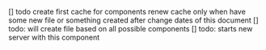 [] todo create first cache for components
renew cache only when have some new file or something created after change dates of this document
[] todo: will create file based on all possible components
[] todo: starts new server with this component
